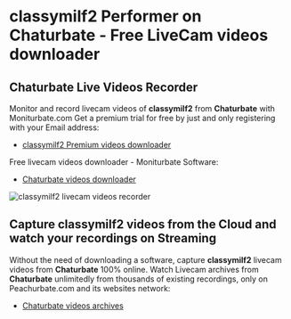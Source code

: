 # classymilf2 Performer on Chaturbate - Free LiveCam videos downloader

## Chaturbate Live Videos Recorder

Monitor and record livecam videos of **classymilf2** from **Chaturbate** with Moniturbate.com
Get a premium trial for free by just and only registering with your Email address:
* [classymilf2 Premium videos downloader](https://moniturbate.com/request-demo-licence-key.html)

Free livecam videos downloader - Moniturbate Software:
* [Chaturbate videos downloader](https://moniturbate.com/moniturbate-download-software.html)

![classymilf2 livecam videos recorder](https://peachurnet.com/templates/moniturbate-software.png)


## Capture classymilf2 videos from the Cloud and watch your recordings on Streaming

Without the need of downloading a software, capture **classymilf2** livecam videos from **Chaturbate** 100% online.
Watch Livecam archives from **Chaturbate** unlimitedly from thousands of existing recordings, only on Peachurbate.com and its websites network:
* [Chaturbate videos archives](https://peachurnet.com/)